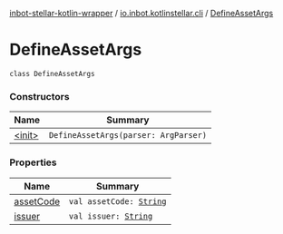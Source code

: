 [inbot-stellar-kotlin-wrapper](../../index.md) / [io.inbot.kotlinstellar.cli](../index.md) / [DefineAssetArgs](./index.md)

# DefineAssetArgs

`class DefineAssetArgs`

### Constructors

| Name | Summary |
|---|---|
| [&lt;init&gt;](-init-.md) | `DefineAssetArgs(parser: ArgParser)` |

### Properties

| Name | Summary |
|---|---|
| [assetCode](asset-code.md) | `val assetCode: `[`String`](https://kotlinlang.org/api/latest/jvm/stdlib/kotlin/-string/index.html) |
| [issuer](issuer.md) | `val issuer: `[`String`](https://kotlinlang.org/api/latest/jvm/stdlib/kotlin/-string/index.html) |
